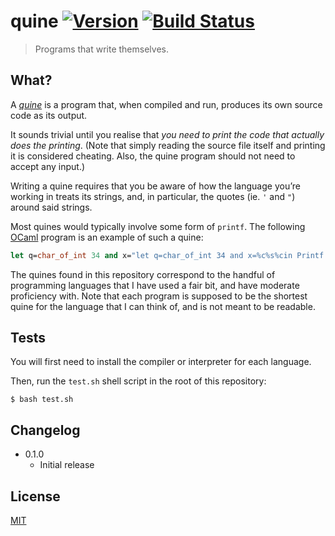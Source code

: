 # quine [![Version](https://img.shields.io/badge/version-v0.1.0-orange.svg?style=flat)](https://github.com/yuanqing/quine/releases) [![Build Status](https://img.shields.io/travis/yuanqing/quine.svg?branch=master&style=flat)](https://travis-ci.org/yuanqing/quine)

> Programs that write themselves.

## What?

A [*quine*](http://en.wikipedia.org/wiki/Quine_%28computing%29) is a program that, when compiled and run, produces its own source code as its output.

It sounds trivial until you realise that *you need to print the code that actually does the printing*. (Note that simply reading the source file itself and printing it is considered cheating. Also, the quine program should not need to accept any input.)

Writing a quine requires that you be aware of how the language you&rsquo;re working in treats its strings, and, in particular, the quotes (ie. `'` and `"`) around said strings.

Most quines would typically involve some form of `printf`. The following [OCaml](https://ocaml.org) program is an example of such a quine:

```ocaml
let q=char_of_int 34 and x="let q=char_of_int 34 and x=%c%s%cin Printf.printf%c%s%cq x q q x q"in Printf.printf"let q=char_of_int 34 and x=%c%s%cin Printf.printf%c%s%cq x q q x q"q x q q x q
```

The quines found in this repository correspond to the handful of programming languages that I have used a fair bit, and have moderate proficiency with. Note that each program is supposed to be the shortest quine for the language that I can think of, and is not meant to be readable.

## Tests

You will first need to install the compiler or interpreter for each language.

Then, run the `test.sh` shell script in the root of this repository:

```
$ bash test.sh
```

## Changelog

- 0.1.0
  - Initial release

## License

[MIT](https://github.com/yuanqing/quine/blob/master/LICENSE)
